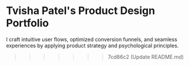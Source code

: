 # Tvisha Patel's Product Design Portfolio
I craft intuitive user flows, optimized conversion funnels, and seamless experiences by applying product strategy and psychological principles.
>>>>>>> 7cd86c2 (Update README.md)
